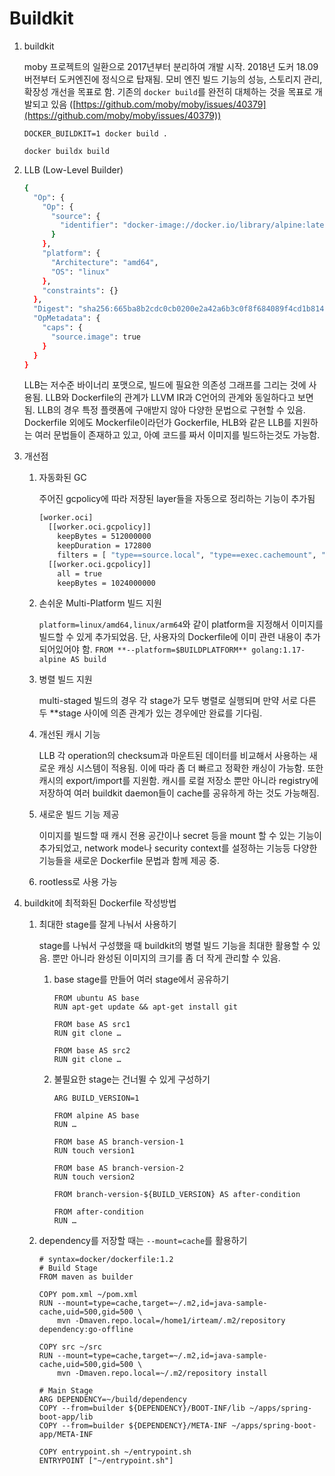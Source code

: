 # Buildkit

1.  buildkit

    moby 프로젝트의 일환으로 2017년부터 분리하여 개발 시작. 2018년 도커 18.09버전부터 도커엔진에 정식으로 탑재됨. 모비 엔진 빌드 기능의 성능, 스토리지 관리, 확장성 개선을 목표로 함. 기존의 `docker build`를 완전히 대체하는 것을 목표로 개발되고 있음 ([https://github.com/moby/moby/issues/40379](https://github.com/moby/moby/issues/40379))

    `DOCKER_BUILDKIT=1 docker build .`

    `docker buildx build`


2.  LLB (Low-Level Builder)

    ```bash
    {
      "Op": {
        "Op": {
          "source": {
            "identifier": "docker-image://docker.io/library/alpine:latest"
          }
        },
        "platform": {
          "Architecture": "amd64",
          "OS": "linux"
        },
        "constraints": {}
      },
      "Digest": "sha256:665ba8b2cdc0cb0200e2a42a6b3c0f8f684089f4cd1b81494fbb9805879120f7",
      "OpMetadata": {
        "caps": {
          "source.image": true
        }
      }
    }
    ```

    LLB는 저수준 바이너리 포맷으로, 빌드에 필요한 의존성 그래프를 그리는 것에 사용됨. LLB와 Dockerfile의 관계가 LLVM IR과 C언어의 관계와 동일하다고 보면 됨. LLB의 경우 특정 플랫폼에 구애받지 않아 다양한 문법으로 구현할 수 있음. Dockerfile 외에도 Mockerfile이라던가 Gockerfile, HLB와 같은 LLB를 지원하는 여러 문법들이 존재하고 있고, 아예 코드를 짜서 이미지를 빌드하는것도 가능함.
3. 개선점
   1.  자동화된 GC

       주어진 gcpolicy에 따라 저장된 layer들을 자동으로 정리하는 기능이 추가됨

       ```bash
       [worker.oci]
         [[worker.oci.gcpolicy]]
           keepBytes = 512000000
           keepDuration = 172800
           filters = [ "type==source.local", "type==exec.cachemount", "type==source.git.checkout"]
         [[worker.oci.gcpolicy]]
           all = true
           keepBytes = 1024000000
       ```
   2.  손쉬운 Multi-Platform 빌드 지원

       `platform=linux/amd64,linux/arm64`와 같이 platform을 지정해서 이미지를 빌드할 수 있게 추가되었음. 단, 사용자의 Dockerfile에 이미 관련 내용이 추가되어있어야 함. `FROM **--platform=$BUILDPLATFORM** golang:1.17-alpine AS build`
   3.  병렬 빌드 지원

       multi-staged 빌드의 경우 각 stage가 모두 병렬로 실행되며 만약 서로 다른 두 \*\*stage 사이에 의존 관계가 있는 경우에만 완료를 기다림.
   4.  개선된 캐시 기능

       LLB 각 operation의 checksum과 마운트된 데이터를 비교해서 사용하는 새로운 캐싱 시스템이 적용됨. 이에 따라 좀 더 빠르고 정확한 캐싱이 가능함. 또한 캐시의 export/import를 지원함. 캐시를 로컬 저장소 뿐만 아니라 registry에 저장하여 여러 buildkit daemon들이 cache를 공유하게 하는 것도 가능해짐.
   5.  새로운 빌드 기능 제공

       이미지를 빌드할 때 캐시 전용 공간이나 secret 등을 mount 할 수 있는 기능이 추가되었고, network mode나 security context를 설정하는 기능등 다양한 기능들을 새로운 Dockerfile 문법과 함께 제공 중.
   6. rootless로 사용 가능
4. buildkit에 최적화된 Dockerfile 작성방법
   1.  최대한 stage를 잘게 나눠서 사용하기

       stage를 나눠서 구성했을 때 buildkit의 병렬 빌드 기능을 최대한 활용할 수 있음. 뿐만 아니라 완성된 이미지의 크기를 좀 더 작게 관리할 수 있음.

       1.  base stage를 만들어 여러 stage에서 공유하기

           ```docker
           FROM ubuntu AS base
           RUN apt-get update && apt-get install git

           FROM base AS src1
           RUN git clone …

           FROM base AS src2
           RUN git clone …
           ```
       2.  불필요한 stage는 건너뛸 수 있게 구성하기

           ```docker
           ARG BUILD_VERSION=1

           FROM alpine AS base
           RUN …

           FROM base AS branch-version-1
           RUN touch version1

           FROM base AS branch-version-2
           RUN touch version2

           FROM branch-version-${BUILD_VERSION} AS after-condition

           FROM after-condition
           RUN …
           ```
   2.  dependency를 저장할 때는 `--mount=cache`를 활용하기

       ```docker
       # syntax=docker/dockerfile:1.2
       # Build Stage
       FROM maven as builder

       COPY pom.xml ~/pom.xml
       RUN --mount=type=cache,target=~/.m2,id=java-sample-cache,uid=500,gid=500 \
           mvn -Dmaven.repo.local=/home1/irteam/.m2/repository dependency:go-offline

       COPY src ~/src
       RUN --mount=type=cache,target=~/.m2,id=java-sample-cache,uid=500,gid=500 \
           mvn -Dmaven.repo.local=~/.m2/repository install

       # Main Stage
       ARG DEPENDENCY=~/build/dependency
       COPY --from=builder ${DEPENDENCY}/BOOT-INF/lib ~/apps/spring-boot-app/lib
       COPY --from=builder ${DEPENDENCY}/META-INF ~/apps/spring-boot-app/META-INF

       COPY entrypoint.sh ~/entrypoint.sh
       ENTRYPOINT ["~/entrypoint.sh"]
       ```
